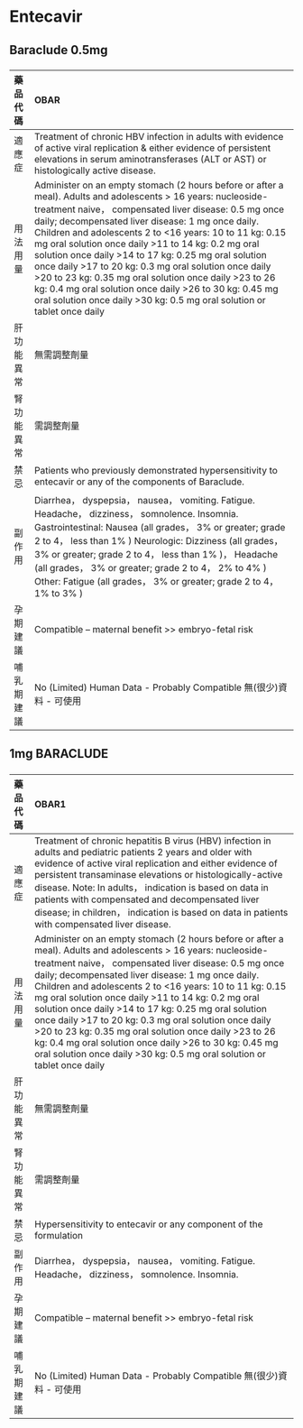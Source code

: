 # Entecavir

## Baraclude 0.5mg

##### 

| 藥品代碼   | OBAR                                                                                                                                                                                                                                                                                                                                                                                                                                                                                                                                                                                                                                                         |
|:-----------|:-------------------------------------------------------------------------------------------------------------------------------------------------------------------------------------------------------------------------------------------------------------------------------------------------------------------------------------------------------------------------------------------------------------------------------------------------------------------------------------------------------------------------------------------------------------------------------------------------------------------------------------------------------------|
| 適應症     | Treatment of chronic HBV infection in adults with evidence of active viral replication & either evidence of persistent elevations in serum aminotransferases (ALT or AST) or histologically active disease.                                                                                                                                                                                                                                                                                                                                                                                                                                                  |
| 用法用量   | Administer on an empty stomach (2 hours before or after a meal). Adults and adolescents > 16 years: nucleoside-treatment naive， compensated liver disease: 0.5 mg once daily; decompensated liver disease: 1 mg once daily. Children and adolescents 2 to <16 years: 10 to 11 kg: 0.15 mg oral solution once daily >11 to 14 kg: 0.2 mg oral solution once daily >14 to 17 kg: 0.25 mg oral solution once daily >17 to 20 kg: 0.3 mg oral solution once daily >20 to 23 kg: 0.35 mg oral solution once daily >23 to 26 kg: 0.4 mg oral solution once daily >26 to 30 kg: 0.45 mg oral solution once daily >30 kg: 0.5 mg oral solution or tablet once daily |
| 肝功能異常 | 無需調整劑量                                                                                                                                                                                                                                                                                                                                                                                                                                                                                                                                                                                                                                                 |
| 腎功能異常 | 需調整劑量                                                                                                                                                                                                                                                                                                                                                                                                                                                                                                                                                                                                                                                   |
| 禁忌       | Patients who previously demonstrated hypersensitivity to entecavir or any of the components of Baraclude.                                                                                                                                                                                                                                                                                                                                                                                                                                                                                                                                                    |
| 副作用     | Diarrhea， dyspepsia， nausea， vomiting. Fatigue. Headache， dizziness， somnolence. Insomnia. Gastrointestinal: Nausea (all grades， 3% or greater; grade 2 to 4， less than 1% ) Neurologic: Dizziness (all grades， 3% or greater; grade 2 to 4， less than 1% )， Headache (all grades， 3% or greater; grade 2 to 4， 2% to 4% ) Other: Fatigue (all grades， 3% or greater; grade 2 to 4， 1% to 3% )                                                                                                                                                                                                                                                 |
| 孕期建議   | Compatible – maternal benefit >> embryo-fetal risk                                                                                                                                                                                                                                                                                                                                                                                                                                                                                                                                                                                                           |
| 哺乳期建議 | No (Limited) Human Data - Probably Compatible 無(很少)資料 - 可使用                                                                                                                                                                                                                                                                                                                                                                                                                                                                                                                                                                                          |

## 1mg BARACLUDE

##### 

| 藥品代碼   | OBAR1                                                                                                                                                                                                                                                                                                                                                                                                                                                                                                                                                                                                                                                        |
|:-----------|:-------------------------------------------------------------------------------------------------------------------------------------------------------------------------------------------------------------------------------------------------------------------------------------------------------------------------------------------------------------------------------------------------------------------------------------------------------------------------------------------------------------------------------------------------------------------------------------------------------------------------------------------------------------|
| 適應症     | Treatment of chronic hepatitis B virus (HBV) infection in adults and pediatric patients 2 years and older with evidence of active viral replication and either evidence of persistent transaminase elevations or histologically-active disease. Note: In adults， indication is based on data in patients with compensated and decompensated liver disease; in children， indication is based on data in patients with compensated liver disease.                                                                                                                                                                                                            |
| 用法用量   | Administer on an empty stomach (2 hours before or after a meal). Adults and adolescents > 16 years: nucleoside-treatment naive， compensated liver disease: 0.5 mg once daily; decompensated liver disease: 1 mg once daily. Children and adolescents 2 to <16 years: 10 to 11 kg: 0.15 mg oral solution once daily >11 to 14 kg: 0.2 mg oral solution once daily >14 to 17 kg: 0.25 mg oral solution once daily >17 to 20 kg: 0.3 mg oral solution once daily >20 to 23 kg: 0.35 mg oral solution once daily >23 to 26 kg: 0.4 mg oral solution once daily >26 to 30 kg: 0.45 mg oral solution once daily >30 kg: 0.5 mg oral solution or tablet once daily |
| 肝功能異常 | 無需調整劑量                                                                                                                                                                                                                                                                                                                                                                                                                                                                                                                                                                                                                                                 |
| 腎功能異常 | 需調整劑量                                                                                                                                                                                                                                                                                                                                                                                                                                                                                                                                                                                                                                                   |
| 禁忌       | Hypersensitivity to entecavir or any component of the formulation                                                                                                                                                                                                                                                                                                                                                                                                                                                                                                                                                                                            |
| 副作用     | Diarrhea， dyspepsia， nausea， vomiting. Fatigue. Headache， dizziness， somnolence. Insomnia.                                                                                                                                                                                                                                                                                                                                                                                                                                                                                                                                                              |
| 孕期建議   | Compatible – maternal benefit >> embryo-fetal risk                                                                                                                                                                                                                                                                                                                                                                                                                                                                                                                                                                                                           |
| 哺乳期建議 | No (Limited) Human Data - Probably Compatible 無(很少)資料 - 可使用                                                                                                                                                                                                                                                                                                                                                                                                                                                                                                                                                                                          |

